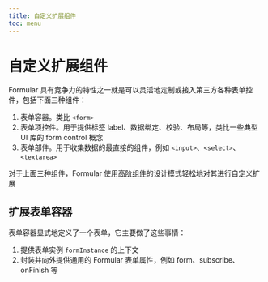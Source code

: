 ```yaml
---
title: 自定义扩展组件
toc: menu
---
```


# 自定义扩展组件

Formular 具有竞争力的特性之一就是可以灵活地定制或接入第三方各种表单控件，包括下面三种组件：

1. 表单容器。类比 `<form>`
2. 表单项控件。用于提供标签 label、数据绑定、校验、布局等，类比一些典型 UI 库的 form control 概念
3. 表单部件。用于收集数据的最直接的组件，例如 `<input>`、`<select>`、`<textarea>`

对于上面三种组件，Formular 使用[高阶组件](https://reactjs.org/docs/higher-order-components.html)的设计模式轻松地对其进行自定义扩展

## 扩展表单容器

表单容器显式地定义了一个表单，它主要做了这些事情：

1. 提供表单实例 `formInstance` 的上下文
2. 封装并向外提供通用的 Formular 表单属性，例如 form、subscribe、onFinish 等
